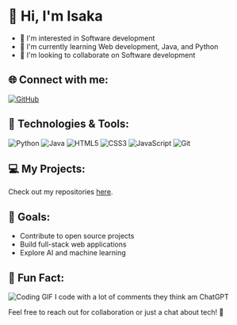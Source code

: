 # 👋 Hi, I'm Isaka

- 👀 I'm interested in Software development 
- 🌱 I'm currently learning Web development, Java, and Python 
- 💞️ I'm looking to collaborate on Software development 

## 🌐 Connect with me:

[![GitHub](https://img.shields.io/badge/GitHub-000?style=for-the-badge&logo=github)](https://github.com/isaka-12)

## 🚀 Technologies & Tools:

![Python](https://img.shields.io/badge/Python-3776AB?style=for-the-badge&logo=python&logoColor=white)
![Java](https://img.shields.io/badge/Java-ED8B00?style=for-the-badge&logo=java&logoColor=white)
![HTML5](https://img.shields.io/badge/HTML5-E34F26?style=for-the-badge&logo=html5&logoColor=white)
![CSS3](https://img.shields.io/badge/CSS3-1572B6?style=for-the-badge&logo=css3&logoColor=white)
![JavaScript](https://img.shields.io/badge/JavaScript-F7DF1E?style=for-the-badge&logo=javascript&logoColor=black)
![Git](https://img.shields.io/badge/Git-F05032?style=for-the-badge&logo=git&logoColor=white)

## 💻 My Projects:

Check out my repositories [here](https://github.com/isaka-12?tab=repositories).

## 🎯 Goals:

- Contribute to open source projects
- Build full-stack web applications
- Explore AI and machine learning

## 🎉 Fun Fact:

![Coding GIF](https://media.tenor.com/Joy-gif-25414590)
I code with a lot of comments they think am ChatGPT

Feel free to reach out for collaboration or just a chat about tech! 🚀
